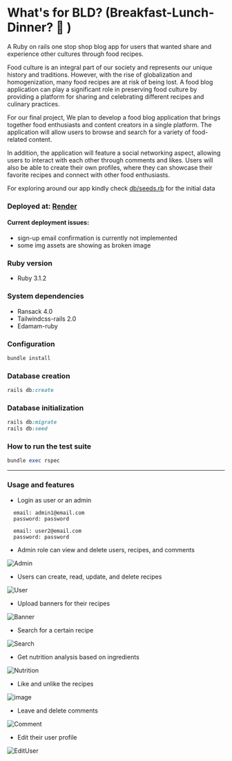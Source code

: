 # What's for BLD? (Breakfast-Lunch-Dinner? 🍛 ) 
A Ruby on rails one stop shop blog app for users that wanted share and experience other cultures through food recipes.

Food culture is an integral part of our society and represents our unique history and traditions. However, with the rise of globalization and homogenization, many food recipes are at risk of being lost. A food blog application can play a significant role in preserving food culture by providing a platform for sharing and celebrating different recipes and culinary practices.

For our final project, We plan to develop a food blog application that brings together food enthusiasts and content creators in a single platform. The application will allow users to browse and search for a variety of food-related content.

In addition, the application will feature a social networking aspect, allowing users to interact with each other through comments and likes. Users will also be able to create their own profiles, where they can showcase their favorite recipes and connect with other food enthusiasts.

For exploring around our app kindly check [db/seeds.rb](https://github.com/Jmnahan/whats-for-bld/blob/main/db/seeds.rb) for the initial data

### Deployed at: [Render](https://bld-testing.onrender.com/)
#### Current deployment issues: 

- sign-up email confirmation is currently not implemented
- some img assets are showing as broken image


### Ruby version

  - Ruby 3.1.2

### System dependencies

  - Ransack 4.0
  - Tailwindcss-rails 2.0
  - Edamam-ruby

### Configuration

  ```ruby
  bundle install
  ```
  
### Database creation

  ```ruby
  rails db:create
  ```

### Database initialization

  ```ruby
  rails db:migrate
  rails db:seed
  ```

### How to run the test suite

  ```ruby
  bundle exec rspec
  ```

---
### Usage and features

 - Login as user or an admin
  ```
    email: admin1@email.com
    password: password
  ``` 
  
  ```
    email: user2@email.com
    password: password
  ```
 - Admin role can view and delete users, recipes, and comments 

![Admin](https://user-images.githubusercontent.com/71342762/222748063-15cde717-6c0f-4298-b7dc-a8a9202a28c9.png)

 - Users can create, read, update, and delete recipes
 
![User](https://user-images.githubusercontent.com/71342762/222748442-c57ab436-b405-49d6-92e5-35e0d949a27f.png)

- Upload banners for their recipes

![Banner](https://user-images.githubusercontent.com/71342762/222752287-a79ea503-48f8-4f4c-8ad8-1664377e3474.png)

- Search for a certain recipe

![Search](https://user-images.githubusercontent.com/71342762/222752722-409d191d-6a7c-4c29-9ad4-15d374b603b6.png)

- Get nutrition analysis based on ingredients

![Nutrition](https://user-images.githubusercontent.com/71342762/222753108-ace54610-1131-4469-be9b-e0fe384193b4.png)

- Like and unlike the recipes

![image](https://user-images.githubusercontent.com/71342762/222751192-8e83a906-008d-4517-bfeb-26fc8068f081.png)

- Leave and delete comments 

![Comment](https://user-images.githubusercontent.com/71342762/222751659-68bfa0bf-f52d-4561-8d54-083a44f83bac.png)

- Edit their user profile

![EditUser](https://user-images.githubusercontent.com/71342762/222755509-1656499b-75db-4006-9f31-61171c760166.png)
